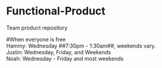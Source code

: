 # Functional-Product
Team product repository

#When everyone is free
<br> Hammy: Wednesday ##7:30pm - 1:30am##, weekends vary.
<br> Justin: Wednesday, Friday, and Weekends
<br> Noah: Wednesday - Friday and most weekends

